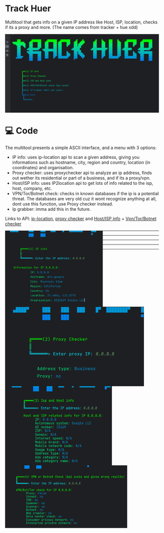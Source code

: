 # Track Huer
Multitool that gets info on a given IP address like Host, ISP, location, checks if its a proxy and more. (The name comes from tracker + hue xdd)

<img align="middle" src="media/trackhuer5.png" width="600" />

# 💻 Code
The multitool presents a simple ASCII interface, and a menu with 3 options:

- IP info: uses ip-location api to scan a given address, giving you informations such as hostname, city, region and country, location (in coordinates) and organisation.
- Proxy checker: uses proxychecker api to analyze an ip address, finds out wether its residential or part of a business, and if its a proxy/vpn.
- Host/ISP info: uses IP2location api to get lots of info related to the isp, host, company, etc.
- VPN/Tor/Botnet check: checks in known databases if the ip is a potential threat. The databases are very old cuz it wont recognize anything at all, dont use this function, use Proxy checker instead. 
- Ip grabber: imma add this in the future. 

Links to API: [ip-location](https://api.iplocation.net/), [proxy checker](https://proxycheck.io/) and [Host/ISP info](https://www.ip2location.io/) + [Vpn/Tor/Botnet checker](https://www.ip2location.io/)

<img align="left" src="media/trackhuer3.png" width="320" />
<img align="left" src="media/trackhuer4.png" width="455" />
<p> </p> 

---

---

---

---

---

<img align="left" src="media/trackhuer6.png" width="350" /> 


<img align="left" src="media/trackhuer7.png" width="400" />
